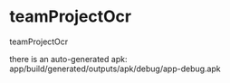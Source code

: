 # teamProjectOcr
teamProjectOcr


there is an auto-generated apk:
app/build/generated/outputs/apk/debug/app-debug.apk
